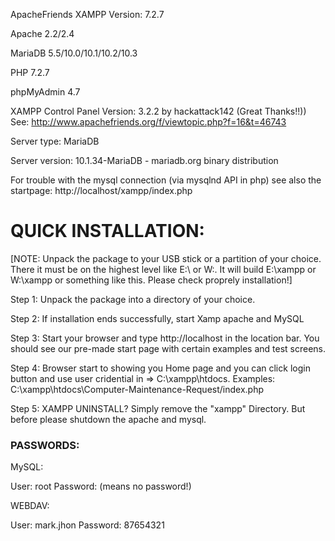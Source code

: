 
ApacheFriends XAMPP Version: 7.2.7

Apache 2.2/2.4

MariaDB 5.5/10.0/10.1/10.2/10.3

PHP 7.2.7

phpMyAdmin 4.7

XAMPP Control Panel Version: 3.2.2 by hackattack142 (Great Thanks!!)) See: http://www.apachefriends.org/f/viewtopic.php?f=16&t=46743

Server type: MariaDB

Server version: 10.1.34-MariaDB - mariadb.org binary distribution

For trouble with the mysql connection (via mysqlnd API in php) see also the startpage: http://localhost/xampp/index.php


# QUICK INSTALLATION:

[NOTE: Unpack the package to your USB stick or a partition of your choice. There it must be on the highest level like E:\ or W:. It will build E:\xampp or W:\xampp or something like this. Please check proprely installation!]


Step 1: Unpack the package into a directory of your choice.


Step 2: If installation ends successfully, start Xamp apache and MySQL


Step 3: Start your browser and type http://localhost in the location bar. You should see our pre-made start page with certain examples and test screens.


Step 4: Browser start to showing you Home page and you can click login button and use user cridential in => C:\xampp\htdocs. Examples: C:\xampp\htdocs\Computer-Maintenance-Request/index.php

Step 5: XAMPP UNINSTALL? Simply remove the "xampp" Directory. But before please shutdown the apache and mysql.

### PASSWORDS:

MySQL:


User: root Password: (means no password!)


WEBDAV:


User: mark.jhon Password: 87654321


